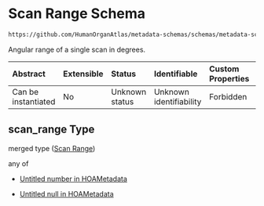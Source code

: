 # Scan Range Schema

```txt
https://github.com/HumanOrganAtlas/metadata-schemas/schemas/metadata-schemas.json#/$defs/ScanMetadata/properties/scan_range
```

Angular range of a single scan in degrees.

| Abstract            | Extensible | Status         | Identifiable            | Custom Properties | Additional Properties | Access Restrictions | Defined In                                                                   |
| :------------------ | :--------- | :------------- | :---------------------- | :---------------- | :-------------------- | :------------------ | :--------------------------------------------------------------------------- |
| Can be instantiated | No         | Unknown status | Unknown identifiability | Forbidden         | Allowed               | none                | [metadata-schema.json\*](../out/metadata-schema.json "open original schema") |

## scan\_range Type

merged type ([Scan Range](metadata-schema-defs-scanmetadata-properties-scan-range.md))

any of

* [Untitled number in HOAMetadata](metadata-schema-defs-scanmetadata-properties-scan-range-anyof-0.md "check type definition")

* [Untitled null in HOAMetadata](metadata-schema-defs-scanmetadata-properties-scan-range-anyof-1.md "check type definition")
